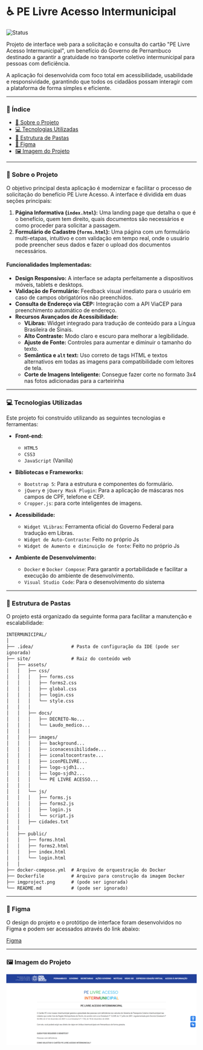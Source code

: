 # ♿ PE Livre Acesso Intermunicipal

![Status](https://img.shields.io/badge/status-em%20desenvolvimento-green)

Projeto de interface web para a solicitação e consulta do cartão "PE Livre Acesso Intermunicipal", um benefício do Governo de Pernambuco destinado a garantir a gratuidade no transporte coletivo intermunicipal para pessoas com deficiência.

A aplicação foi desenvolvida com foco total em acessibilidade, usabilidade e responsividade, garantindo que todos os cidadãos possam interagir com a plataforma de forma simples e eficiente.

---

### 📖 Índice

- [📌 Sobre o Projeto](#-sobre-o-projeto)
- [💻 Tecnologias Utilizadas](#-tecnologias-utilizadas)
- [📂 Estrutura de Pastas](#-estrutura-de-pastas)
- [🎨 Figma](#-figma)
- [🖼️ Imagem do Projeto](#-imagem-do-projeto)

---

### 📌 Sobre o Projeto

O objetivo principal desta aplicação é modernizar e facilitar o processo de solicitação do benefício PE Livre Acesso. A interface é dividida em duas seções principais:

1.  **Página Informativa (`index.html`):** Uma landing page que detalha o que é o benefício, quem tem direito, quais documentos são necessários e como proceder para solicitar a passagem.
2.  **Formulário de Cadastro (`forms.html`):** Uma página com um formulário multi-etapas, intuitivo e com validação em tempo real, onde o usuário pode preencher seus dados e fazer o upload dos documentos necessários.

#### Funcionalidades Implementadas:

- **Design Responsivo:** A interface se adapta perfeitamente a dispositivos móveis, tablets e desktops.
- **Validação de Formulário:** Feedback visual imediato para o usuário em caso de campos obrigatórios não preenchidos.
- **Consulta de Endereço via CEP:** Integração com a API ViaCEP para preenchimento automático de endereço.
- **Recursos Avançados de Acessibilidade:**
  - **VLibras:** Widget integrado para tradução de conteúdo para a Língua Brasileira de Sinais.
  - **Alto Contraste:** Modo claro e escuro para melhorar a legibilidade.
  - **Ajuste de Fonte:** Controles para aumentar e diminuir o tamanho do texto.
  - **Semântica e `alt` text:** Uso correto de tags HTML e textos alternativos em todas as imagens para compatibilidade com leitores de tela.
  - **Corte de Imagens Inteligente:** Consegue fazer corte no formato 3x4 nas fotos adicionadas para a carteirinha 

---

### 💻 Tecnologias Utilizadas

Este projeto foi construído utilizando as seguintes tecnologias e ferramentas:

- **Front-end:**
  - `HTML5`
  - `CSS3`
  - `JavaScript` (Vanilla)

- **Bibliotecas e Frameworks:**
  - `Bootstrap 5`: Para a estrutura e componentes do formulário.
  - `jQuery` e `jQuery Mask Plugin`: Para a aplicação de máscaras nos campos de CPF, telefone e CEP.
  - `Cropper.js`: para corte inteligentes de imagens.

- **Acessibilidade:**
  - `Widget VLibras`: Ferramenta oficial do Governo Federal para tradução em Libras.
  - `Widget de Auto-Contraste`: Feito no próprio Js
  - `Widget de Aumento e diminuição de fonte`: Feito no próprio Js

- **Ambiente de Desenvolvimento:**
  - `Docker` e `Docker Compose`: Para garantir a portabilidade e facilitar a execução do ambiente de desenvolvimento.
  - `Visual Studio Code`: Para o desenvolvimento do sistema

---

### 📂 Estrutura de Pastas

O projeto está organizado da seguinte forma para facilitar a manutenção e escalabilidade:

```
INTERMUNICIPAL/
│
├── .idea/              # Pasta de configuração da IDE (pode ser ignorada)
├── site/               # Raiz do conteúdo web
│   ├── assets/
│   │   ├── css/
│   │   │   ├── forms.css
│   │   │   ├── forms2.css
│   │   │   ├── global.css
│   │   │   ├── login.css
│   │   │   └── style.css
│   │   │   
│   │   ├── docs/
│   │   │   ├── DECRETO-No...
│   │   │   └── Laudo_medico...
│   │   │   
│   │   ├── images/
│   │   │   ├── background...
│   │   │   ├── iconacessibilidade...
│   │   │   ├── iconaltocontraste...
│   │   │   ├── iconPELIVRE...
│   │   │   ├── logo-sjdh1...
│   │   │   ├── logo-sjdh2...
│   │   │   └── PE LIVRE ACESSO...
│   │   │   
│   │   └── js/
│   │   │   ├── forms.js
│   │   │   ├── forms2.js
│   │   │   ├── login.js
│   │   │   └── script.js
│   │   ├── cidades.txt
│   │
│   ├── public/
│   │   ├── forms.html
│   │   ├── forms2.html
│   │   ├── index.html
│   │   └── login.html
│   │ 
├── docker-compose.yml  # Arquivo de orquestração do Docker
├── Dockerfile          # Arquivo para construção da imagem Docker
├── imgproject.png      # (pode ser ignorada)
└── README.md           # (pode ser ignorado)  
```

---

### 🎨 Figma

O design do projeto e o protótipo de interface foram desenvolvidos no Figma e podem ser acessados através do link abaixo:

[Figma](https://www.figma.com/design/P49jEZJYNC7liAEfEm8fpd/SISTEMAS-SJDHPV?node-id=14-5&t=HGv3eGttDJieoxoD-1)

---

### 🖼️ Imagem do Projeto

![Demonstração do Projeto](imgproject.png)
